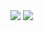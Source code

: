 <img src="https://capsule-render.vercel.app/api?type=waving&color=auto&height=200&section=header&text=ttangzzi's%20world&fontSize=90" />
<img src="https://capsule-render.vercel.app/api?type=waving&color=auto&height=100&section=footer&text=thank you&fontSize=40" />

